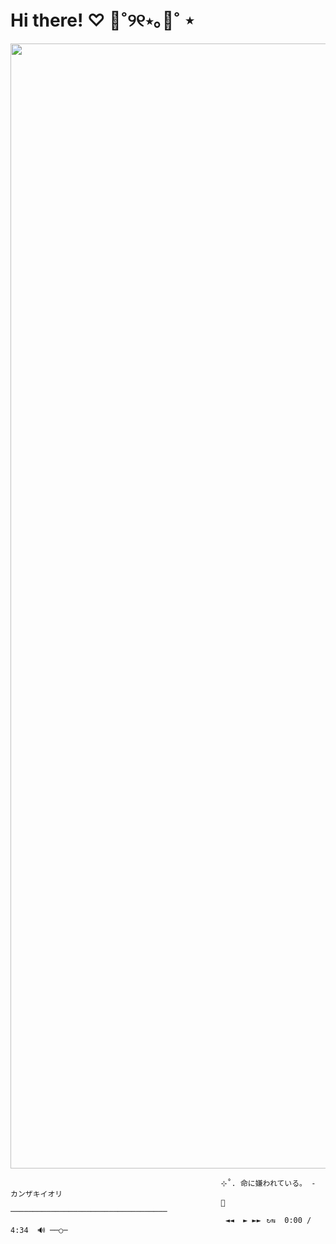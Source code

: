 # Hi there! ♡︎ 🧸˚୨୧⋆｡🍥˚ ⋆ 
<div id="header" align="center">
 
  <a href="https://ibb.co/k8HM921"><img src="https://i.ibb.co/pz0nRjy/e6bdee484bd5bd0726815ce66019cd0e.png" alt="e6bdee484bd5bd0726815ce66019cd0e" border="0" width="1800" />  </a>
</div>

                                                   ⊹˚. 命に嫌われている。 - カンザキイオリ 
                                                   🤍───────────────────────────────────
                                                    ◄◄  ► ►►⠀↻⇆  0:00 / 4:34  🔊 ──○─⠀

<!--
**hannahmeg/hannahmeg** is a ✨ _special_ ✨ repository because its `README.md` (this file) appears on your GitHub profile.

Here are some ideas to get you started:

- 🔭 I’m currently working on ...
- 🌱 I’m currently learning ...
- 👯 I’m looking to collaborate on ...
- 🤔 I’m looking for help with ...
- 💬 Ask me about ...
- 📫 How to reach me: ...
- 😄 Pronouns: ...
- ⚡ Fun fact: ...
-->
